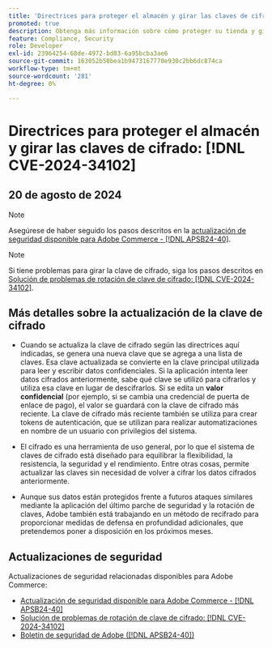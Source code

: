 ```yaml
---
title: 'Directrices para proteger el almacén y girar las claves de cifrado: [!DNL CVE-2024-34102]'
promoted: true
description: Obtenga más información sobre cómo proteger su tienda y girar las claves de cifrado con respecto a  [!DNL CVE-2024-34102].
feature: Compliance, Security
role: Developer
exl-id: 23964254-68de-4972-bd83-6a95bcba3ae6
source-git-commit: 163052b50bea1b9473167770e930c2bb6dc874ca
workflow-type: tm+mt
source-wordcount: '281'
ht-degree: 0%

---
```


# Directrices para proteger el almacén y girar las claves de cifrado: [!DNL CVE-2024-34102]

## 20 de agosto de 2024

>[!NOTE]
>
>Asegúrese de haber seguido los pasos descritos en la [actualización de seguridad disponible para Adobe Commerce - [!DNL APSB24-40]](https://experienceleague.adobe.com/en/docs/experience-cloud-kcs/kbarticles/ka-27136).

>[!NOTE]
>
>Si tiene problemas para girar la clave de cifrado, siga los pasos descritos en [Solución de problemas de rotación de clave de cifrado: [!DNL CVE-2024-34102]](https://experienceleague.adobe.com/en/docs/experience-cloud-kcs/kbarticles/ka-27134).

## Más detalles sobre la actualización de la clave de cifrado

* Cuando se actualiza la clave de cifrado según las directrices aquí indicadas, se genera una nueva clave que se agrega a una lista de claves. Esa clave actualizada se convierte en la clave principal utilizada para leer y escribir datos confidenciales. Si la aplicación intenta leer datos cifrados anteriormente, sabe qué clave se utilizó para cifrarlos y utiliza esa clave en lugar de descifrarlos. Si se edita un **valor confidencial** (por ejemplo, si se cambia una credencial de puerta de enlace de pago), el valor se guardará con la clave de cifrado más reciente. La clave de cifrado más reciente también se utiliza para crear tokens de autenticación, que se utilizan para realizar automatizaciones en nombre de un usuario con privilegios del sistema.

* El cifrado es una herramienta de uso general, por lo que el sistema de claves de cifrado está diseñado para equilibrar la flexibilidad, la resistencia, la seguridad y el rendimiento. Entre otras cosas, permite actualizar las claves sin necesidad de volver a cifrar los datos cifrados anteriormente.

* Aunque sus datos están protegidos frente a futuros ataques similares mediante la aplicación del último parche de seguridad y la rotación de claves, Adobe también está trabajando en un método de recifrado para proporcionar medidas de defensa en profundidad adicionales, que pretendemos poner a disposición en los próximos meses.

## Actualizaciones de seguridad

Actualizaciones de seguridad relacionadas disponibles para Adobe Commerce:

* [Actualización de seguridad disponible para Adobe Commerce - [!DNL APSB24-40]](https://experienceleague.adobe.com/en/docs/experience-cloud-kcs/kbarticles/ka-27136)
* [Solución de problemas de rotación de clave de cifrado: [!DNL CVE-2024-34102]](https://experienceleague.adobe.com/en/docs/experience-cloud-kcs/kbarticles/ka-27134)
* [Boletín de seguridad de Adobe ([!DNL APSB24-40])](https://helpx.adobe.com/security/products/magento/apsb24-40.html)
